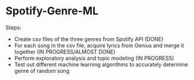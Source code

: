 # Spotify-Genre-ML

Steps: 
- Create csv files of the three genres from Spotify API (DONE)
- For each song in the csv file, acquire lyrics from Genius and merge it together (IN PROGRESS/ALMOST DONE)
- Perform exploratory analysis and topic modeling (IN PROGRESS)
- Test out different machine learning algorithms to accurately determine genre of random song
